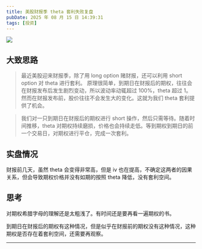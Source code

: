 ```yaml
---
title: 美股财报季 theta 套利失败复盘
pubDate: 2025 年 08 月 15 日 14:39:31
tags: [投资]
---
```



![](https://md.p1gd0g.cc/mmbiz_png/OQRlA7Uf7SWZn4cdRC9KoCgtKRToicp3VI1Ywh325W0uWxShia5lzY3xcwguUicaFKS5WQzl8lkFsvxzzXIVg2iaqw/0?from=appmsg)

## 大致思路

> 最近美股迎来财报季，除了用 long option 赌财报，还可以利用 short option 对 theta 进行套利。
> 原理很简单，到期日在财报后的期权，往往会在财报发布后发生剧烈变动，所以波动率动辄超过 100%，theta 超过 1。然而在财报发布前，股价往往不会发生大的变化。这就为我们 theta 套利提供了机会。

> 我们对一只到期日在财报后的期权进行 short 操作，然后只需等待。随着时间推移，theta 对期权持续磨损，价格也会持续走低。等到期权到期日的前一个交易日，对期权进行平仓，完成一次套利。

## 实盘情况

财报前几天，虽然 theta 会变得非常高，但是 iv 也在提高，不确定这两者的因果关系，但会导致期权价格并没有如期的按照 theta 降低，没有套利空间。

## 思考

对期权希腊字母的理解还是太粗浅了。有时间还是要再看一遍期权的书。

到期日在财报后的期权有这种情况，但是似乎在财报前的期权没有这种情况，这种期权是否存在着套利空间，还需要再观察。

---


